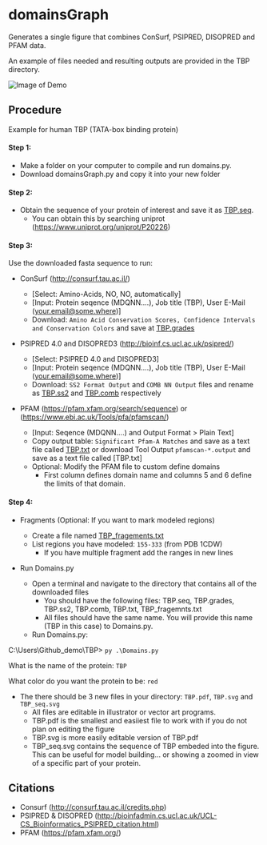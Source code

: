 # domainsGraph
Generates a single figure that combines ConSurf, PSIPRED, DISOPRED and PFAM data.

An example of files needed and resulting outputs are provided in the TBP directory.

![Image of Demo](https://github.com/avibpatel/Domains/blob/master/Figures/Demo.png)

## Procedure
Example for human TBP (TATA-box binding protein)

#### Step 1:
- Make a folder on your computer to compile and run domains.py.
- Download domainsGraph.py and copy it into your new folder 

#### Step 2:
- Obtain the sequence of your protein of interest and save it as [TBP.seq](https://github.com/avibpatel/domainsGraph/blob/master/TBP/TBP.seq). 
    - You can obtain this by searching uniprot (https://www.uniprot.org/uniprot/P20226) 

#### Step 3:
Use the downloaded fasta sequence to run: 
- ConSurf (http://consurf.tau.ac.il/)
    - [Select: Amino-Acids, NO, NO, automatically]
    - [Input: Protein seqence (MDQNN....), Job title (TBP), User E-Mail (your.email@some.where)]
    - Download: `Amino Acid Conservation Scores, Confidence Intervals and Conservation Colors` and save at [TBP.grades](https://github.com/avibpatel/domainsGraph/blob/master/TBP/TBP.grades)

- PSIPRED 4.0 and DISOPRED3 (http://bioinf.cs.ucl.ac.uk/psipred/)
    - [Select: PSIPRED 4.0 and DISOPRED3]
    - [Input: Protein seqence (MDQNN....), Job title (TBP), User E-Mail (your.email@some.where)]
    - Download: `SS2 Format Output` and `COMB NN Output` files and rename as [TBP.ss2](https://github.com/avibpatel/domainsGraph/blob/master/TBP/TBP.ss2) and [TBP.comb](https://github.com/avibpatel/domainsGraph/blob/master/TBP/TBP.comb) respectively
    
- PFAM (https://pfam.xfam.org/search/sequence) or (https://www.ebi.ac.uk/Tools/pfa/pfamscan/)
    - [Input: Seqence (MDQNN....) and Output Format > Plain Text]
    - Copy output table: `Significant Pfam-A Matches` and save as a text file called [TBP.txt](https://github.com/avibpatel/domainsGraph/blob/master/TBP/TBP.txt) or download Tool Output `pfamscan-*.output` and save as a text file called [TBP.txt]
    - Optional: Modify the PFAM file to custom define domains
        - First column defines domain name and columns 5 and 6 define the limits of that domain.
 
#### Step 4:
- Fragments (Optional: If you want to mark modeled regions)
    - Create a file named [TBP_fragements.txt](https://github.com/avibpatel/domainsGraph/blob/master/TBP/TBP_fragments.txt)
    - List regions you have modeled: `155-333` (from PDB 1CDW)
        - If you have multiple fragment add the ranges in new lines

- Run Domains.py 
    - Open a terminal and navigate to the directory that contains all of the downloaded files
        - You should have the following files: TBP.seq, TBP.grades, TBP.ss2, TBP.comb, TBP.txt, TBP_fragemnts.txt
        - All files should have the same name. You will provide this name (TBP in this case) to Domains.py.  
    - Run Domains.py:

C:\Users\Github_demo\TBP> `py .\Domains.py`

What is the name of the protein: `TBP`

What color do you want the protein to be: `red`

   - The there should be 3 new files in your directory: `TBP.pdf`, `TBP.svg` and `TBP_seq.svg`
       - All files are editable in illustrator or vector art programs. 
       - TBP.pdf is the smallest and easiiest file to work with if you do not plan on editing the figure
       - TBP.svg is more easily editable version of TBP.pdf
       - TBP_seq.svg contains the sequence of TBP embeded into the figure. This can be useful for model building... or showing a zoomed in view of a specific part of your protein. 
       
## Citations

- Consurf (http://consurf.tau.ac.il/credits.php)
- PSIPRED & DISOPRED (http://bioinfadmin.cs.ucl.ac.uk/UCL-CS_Bioinformatics_PSIPRED_citation.html) 
- PFAM (https://pfam.xfam.org/)

    





